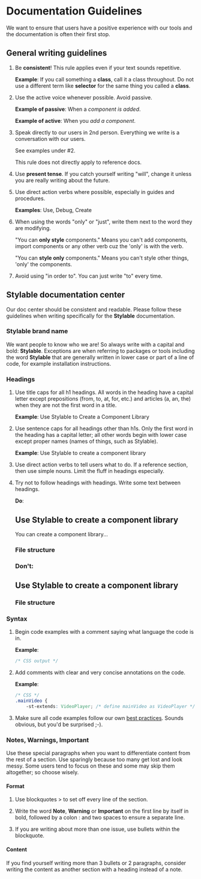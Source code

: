 # Documentation Guidelines
 
We want to ensure that users have a positive experience with our tools and the documentation is often their first stop. 
 
## General writing guidelines
 
1. Be **consistent**! This rule applies even if your text sounds repetitive.

    **Example**: If you call something a **class**, call it a class throughout. Do not use a different term like **selector** for the same thing you called a **class**.

2. Use the active voice whenever possible. Avoid passive.

   **Example of passive**: When a *component is added*.
 
   **Example of active**: When you *add a component*. 

3. Speak directly to our users in 2nd person. Everything we write is a conversation with our users. 

   See examples under #2.  

   This rule does not directly apply to reference docs.

4. Use **present tense**. If you catch yourself writing "will", change it unless you are really writing about the future.

5. Use direct action verbs where possible, especially in guides and procedures.

   **Examples**: Use, Debug, Create

6. When using the words "only" or "just", write them next to the word they are modifying.

   "You can **only style** components." Means you can't add components, import components or any other verb cuz the 'only' is with the verb.
   
   "You can **style only** components." Means you can't style other things, 'only' the components.

7. Avoid using "in order to". You can just write "to" every time.

## Stylable documentation center

Our doc center should be consistent and readable. Please follow these guidelines when writing specifically for the **Stylable** documentation.

### Stylable brand name

We want people to know who we are! So always write with a capital and bold: **Stylable**. Exceptions are when referring to packages or tools including the word **Stylable** that are generally written in lower case or part of a line of code, for example installation instructions.

### Headings

1. Use title caps for all h1 headings. All words in the heading have a capital letter except prepositions (from, to, at, for, etc.) and articles (a, an, the) when they are not the first word in a title. 

    **Example**: Use Stylable to Create a Component Library

2. Use sentence caps for all headings other than h1s. Only the first word in the heading has a capital letter; all other words begin with lower case except proper names (names of things, such as Stylable).

    **Example**: Use Stylable to create a component library

3. Use direct action verbs to tell users what to do. If a reference section, then use simple nouns. Limit the fluff in headings especially.

4. Try not to follow headings with headings. Write some text between headings.

    **Do**: <h2>Use Stylable to create a component library</h2>
            <p>You can create a component library...<p>
            <h3>File structure<h3>

    **Don't**:<h2>Use Stylable to create a component library</h2>
              <h3>File structure<h3>

### Syntax

1. Begin code examples with a comment saying what language the code is in. 

    **Example**:
    ```css
    /* CSS output */
    ```

2. Add comments with clear and very concise annotations on the code.

    **Example**:
    ```css
    /* CSS */
    .mainVideo {
        -st-extends: VideoPlayer; /* define mainVideo as VideoPlayer */
    ```

3. Make sure all code examples follow our own [best practices](./guides/stylable-component-best-practices.md). Sounds obvious, but you'd be surprised ;-). 

### Notes, Warnings, Important

Use these special paragraphs when you want to differentiate content from the rest of a section. Use sparingly because too many get lost and look messy. Some users tend to focus on these and some may skip them altogether; so choose wisely.
 
#### Format

1. Use blockquotes > to set off every line of the section. 

2. Write the word **Note**, **Warning** or **Important** on the first line by itself in bold, followed by a colon : and two spaces to ensure a separate line.

3. If you are writing about more than one issue, use bullets within the blockquote.

#### Content

If you find yourself writing more than 3 bullets or 2 paragraphs, consider writing the content as another section with a heading instead of a note.